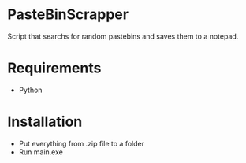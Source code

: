 # PasteBinScrapper
Script that searchs for random pastebins and saves them to a notepad.

# Requirements
- Python

# Installation
- Put everything from .zip file to a folder
- Run main.exe
